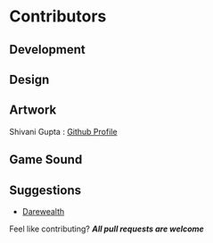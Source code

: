 # Contributors

## Development

## Design

## Artwork
Shivani Gupta :  [Github Profile](https://github.com/shivani8396)

## Game Sound

## Suggestions
- [Darewealth](https://github.com/darewealth)


Feel like contributing? ***All pull requests are welcome***
